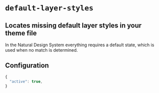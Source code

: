 # ```default-layer-styles```

## Locates missing default layer styles in your theme file

In the Natural Design System everything requires a default state, which is used when no match is determined.

## Configuration

```js
{
  "active": true,
}
```